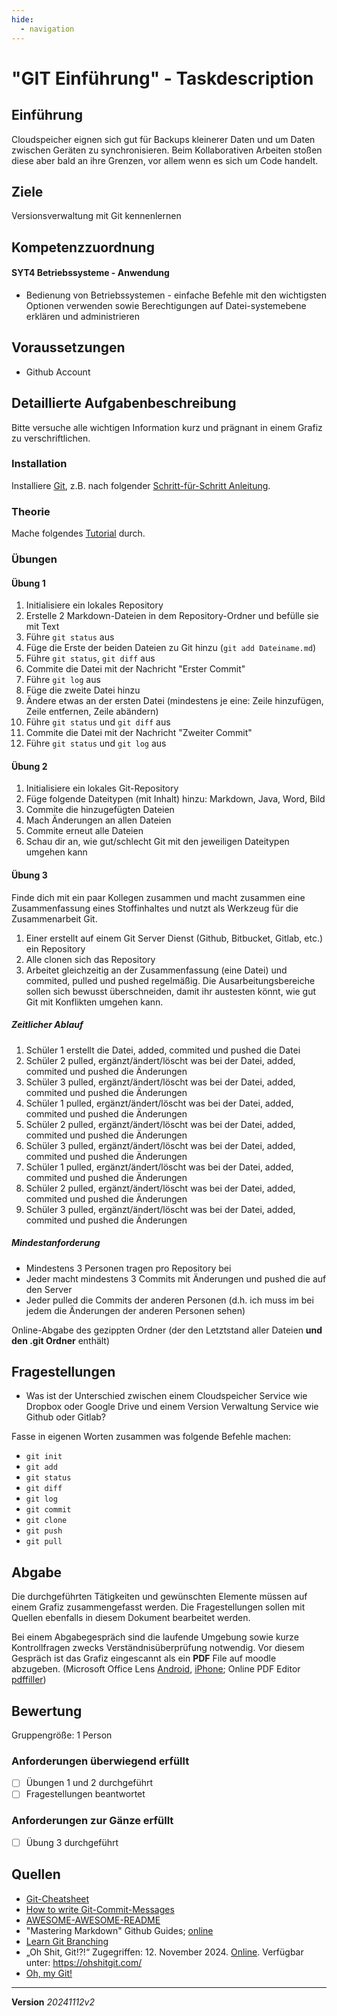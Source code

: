 ```yaml
---
hide:
  - navigation
---
```


# "GIT Einführung" - Taskdescription

## Einführung

Cloudspeicher eignen sich gut für Backups kleinerer Daten und um Daten zwischen Geräten zu synchronisieren. Beim Kollaborativen Arbeiten stoßen diese aber bald an ihre Grenzen, vor allem wenn es sich um Code handelt.

## Ziele

Versionsverwaltung mit Git kennenlernen


## Kompetenzzuordnung

#### SYT4 Betriebssysteme - Anwendung

* Bedienung von Betriebssystemen - einfache Befehle mit den wichtigsten Optionen verwenden sowie Berechtigungen auf Datei-systemebene erklären und administrieren

## Voraussetzungen

* Github Account

## Detaillierte Aufgabenbeschreibung

Bitte versuche alle wichtigen Information kurz und prägnant in einem Grafiz zu verschriftlichen.

### Installation

Installiere [Git](https://git-scm.com/), z.B. nach folgender [Schritt-für-Schritt Anleitung](https://phoenixnap.com/kb/how-to-install-git-windows).

### Theorie

Mache folgendes [Tutorial](https://www.w3schools.com/git/default.asp?remote=github) durch.

### Übungen

#### Übung 1

1. Initialisiere ein lokales Repository
1. Erstelle 2 Markdown-Dateien in dem Repository-Ordner und befülle sie mit Text
1. Führe `git status` aus
1. Füge die Erste der beiden Dateien zu Git hinzu (`git add Dateiname.md`)
1. Führe `git status`, `git diff` aus
1. Commite die Datei mit der Nachricht "Erster Commit"
1. Führe `git log` aus
1. Füge die zweite Datei hinzu
1. Ändere etwas an der ersten Datei (mindestens je eine: Zeile hinzufügen, Zeile entfernen, Zeile abändern)
1. Führe `git status` und `git diff` aus
1. Commite die Datei mit der Nachricht "Zweiter Commit"
1. Führe `git status` und `git log` aus

#### Übung 2

1. Initialisiere ein lokales Git-Repository
1. Füge folgende Dateitypen (mit Inhalt) hinzu: Markdown, Java, Word, Bild
1. Commite die hinzugefügten Dateien
1. Mach Änderungen an allen Dateien
1. Commite erneut alle Dateien
1. Schau dir an, wie gut/schlecht Git mit den jeweiligen Dateitypen umgehen kann

#### Übung 3

Finde dich mit ein paar Kollegen zusammen und macht zusammen eine Zusammenfassung eines Stoffinhaltes und nutzt als Werkzeug für die Zusammenarbeit Git.

1. Einer erstellt auf einem Git Server Dienst (Github, Bitbucket, Gitlab, etc.) ein Repository
1. Alle clonen sich das Repository
1. Arbeitet gleichzeitig an der Zusammenfassung (eine Datei) und commited, pulled und pushed regelmäßig. Die Ausarbeitungsbereiche sollen sich bewusst überschneiden, damit ihr austesten könnt, wie gut Git mit Konflikten umgehen kann.

##### Zeitlicher Ablauf

1. Schüler 1 erstellt die Datei, added, commited und pushed die Datei
1. Schüler 2 pulled, ergänzt/ändert/löscht was bei der Datei, added, commited und pushed die Änderungen
1. Schüler 3 pulled, ergänzt/ändert/löscht was bei der Datei, added, commited und pushed die Änderungen
1. Schüler 1 pulled, ergänzt/ändert/löscht was bei der Datei, added, commited und pushed die Änderungen
1. Schüler 2 pulled, ergänzt/ändert/löscht was bei der Datei, added, commited und pushed die Änderungen
1. Schüler 3 pulled, ergänzt/ändert/löscht was bei der Datei, added, commited und pushed die Änderungen
1. Schüler 1 pulled, ergänzt/ändert/löscht was bei der Datei, added, commited und pushed die Änderungen
1. Schüler 2 pulled, ergänzt/ändert/löscht was bei der Datei, added, commited und pushed die Änderungen
1. Schüler 3 pulled, ergänzt/ändert/löscht was bei der Datei, added, commited und pushed die Änderungen

##### Mindestanforderung

* Mindestens 3 Personen tragen pro Repository bei
* Jeder macht mindestens 3 Commits mit Änderungen und pushed die auf den Server
* Jeder pulled die Commits der anderen Personen (d.h. ich muss im bei jedem die Änderungen der anderen Personen sehen)

Online-Abgabe des gezippten Ordner (der den Letztstand aller Dateien **und den .git Ordner** enthält)

## Fragestellungen

* Was ist der Unterschied zwischen einem Cloudspeicher Service wie Dropbox oder Google Drive und einem Version Verwaltung Service wie Github oder Gitlab?

Fasse in eigenen Worten zusammen was folgende Befehle machen:

* `git init`
* `git add`
* `git status`
* `git diff`
* `git log`
* `git commit`
* `git clone`
* `git push`
* `git pull`

## Abgabe

Die durchgeführten Tätigkeiten und gewünschten Elemente müssen auf einem Grafiz zusammengefasst werden. Die Fragestellungen sollen mit Quellen ebenfalls in diesem Dokument bearbeitet werden.

Bei einem Abgabegespräch sind die laufende Umgebung sowie kurze Kontrollfragen zwecks Verständnisüberprüfung notwendig. Vor diesem Gespräch ist das Grafiz eingescannt als ein **PDF** File auf moodle abzugeben. (Microsoft Office Lens [Android](https://play.google.com/store/apps/details?id=com.microsoft.office.officelens&hl=de_AT&gl=US), [iPhone](https://apps.apple.com/at/app/microsoft-office-lens-pdf-scan/id975925059); Online PDF Editor [pdffiller](https://www.pdffiller.com/de/))

## Bewertung

Gruppengröße: 1 Person

### Anforderungen **überwiegend erfüllt**

- [ ] Übungen 1 und 2 durchgeführt
- [ ] Fragestellungen beantwortet

### Anforderungen **zur Gänze erfüllt**

- [ ] Übung 3 durchgeführt

## Quellen

- [Git-Cheatsheet](http://ndpsoftware.com/git-cheatsheet.html#loc=workspace;)   
- [How to write Git-Commit-Messages](https://elearning.tgm.ac.at/mod/page/view.php?id=3508)   
- [AWESOME-AWESOME-README](https://github.com/leogdion/AWESOME-AWESOME-README)   
- "Mastering Markdown" Github Guides; [online](https://docs.github.com/en/get-started/writing-on-github/getting-started-with-writing-and-formatting-on-github/basic-writing-and-formatting-syntax)
- [Learn Git Branching](https://learngitbranching.js.org/)
- „Oh Shit, Git!?!“ Zugegriffen: 12. November 2024. [Online](https://ohshitgit.com/). Verfügbar unter: https://ohshitgit.com/
- [Oh, my Git!](https://ohmygit.org/)


---

**Version** *20241112v2*
